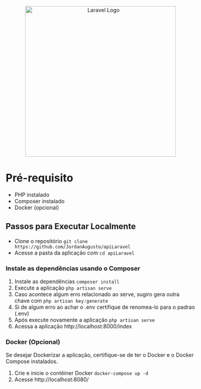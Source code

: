 <p align="center"><a href="https://laravel.com" target="_blank"><img src="https://raw.githubusercontent.com/laravel/art/master/logo-lockup/5%20SVG/2%20CMYK/1%20Full%20Color/laravel-logolockup-cmyk-red.svg" width="400" alt="Laravel Logo"></a></p>

# Pré-requisito

* PHP instalado
* Composer instalado
* Docker (opcional)

## Passos para Executar Localmente

- Clone o repositório `git clone https://github.com/JordanAugusto/apiLaravel`
- Acesse a pasta da aplicação com `cd apiLaravel`

### Instale as dependências usando o Composer

1. Instale as dependências `composer install`
2. Execute a aplicação `php artisan serve`
3. Caso acontece algum erro relacionado ao serve, sugiro gera outra chave com `php artisan key:generate`
4. Si de algum erro ao achar o .env certifique de renomea-lo para o padrao (.env)
5. Após execute novamente a aplicação `php artisan serve`
6. Acessa a aplicação http://localhost:8000/index 

### Docker (Opcional)

Se desejar Dockerizar a aplicação, certifique-se de ter o Docker e o Docker Compose instalados.

1. Crie e inicie o contêiner Docker `docker-compose up -d`
2. Acesse http://localhost:8080/
